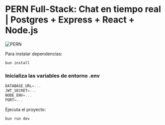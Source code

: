 # PERN Full-Stack: Chat en tiempo real | Postgres + Express + React + Node.js

![PERN](https://imgur.com/ISPGqoB)

Para instalar dependencias:

```bash
bun install
```
### Inicializa las variables de entorno .env 

```js
DATABASE_URL=...
JWT_SECRET=...
NODE_ENV=...
PORT=...
```


Ejecuta el proyecto:

```bash
bun run dev
```
